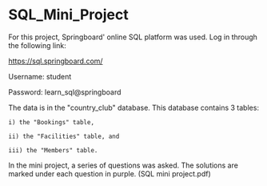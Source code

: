 # SQL_Mini_Project
For this project, Springboard' online SQL platform was used. Log in through the following link:

https://sql.springboard.com/ 

Username: student

Password: learn_sql@springboard

The data is in the "country_club" database. This database
contains 3 tables:

    i) the "Bookings" table,
    
    ii) the "Facilities" table, and
    
    iii) the "Members" table.
    
In the mini project, a series of questions was asked.
The solutions are marked under each question in purple. (SQL mini project.pdf)

